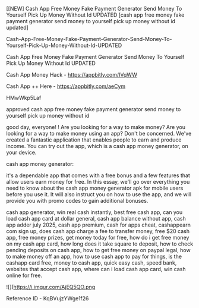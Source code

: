 [[NEW] Cash App Free Money Fake Payment Generator Send Money To Yourself Pick Up Money Without Id UPDATED [cash app free money fake payment generator send money to yourself pick up money without id updated]

Cash-App-Free-Money-Fake-Payment-Generator-Send-Money-To-Yourself-Pick-Up-Money-Without-Id-UPDATED

Cash App Free Money Fake Payment Generator Send Money To Yourself Pick Up Money Without Id UPDATED

Cash App Money Hack -  https://appbitly.com/IVqWW


Cash App ++ Here - https://appbitly.com/aeCym


HMwWkp5Laf

approved cash app free money fake payment generator send money to yourself pick up money without id

good day, everyone! ! Are you looking for a way to make money? Are you looking for a way to make money using an app? Don't be concerned. We've created a fantastic application that enables people to earn and produce income. You can try out the app, which is a cash app money generator, on your device.

cash app money generator:

it's a dependable app that comes with a free bonus and a few features that allow users earn money for free. In this essay, we'll go over everything you need to know about the cash app money generator apk for mobile users before you use it. It will also instruct you on how to use the app, and we will provide you with promo codes to gain additional bonuses.

cash app generator, win real cash instantly, best free cash app, can you load cash app card at dollar general, cash app balance without app, cash app adder july 2025, cash app premium, cash for apps cheat, cashappearn com sign up, does cash app charge a fee to transfer money, free $20 cash app, free money prizes, get money today for free, how do i get free money on my cash app card, how long does it take square to deposit, how to check pending deposits on cash app, how to get free money on paypal legal, how to make money off an app, how to use cash app to pay for things, is the cashapp card free, money to cash app, quick easy cash, speed bank, websites that accept cash app, where can i load cash app card, win cash online for free.

![](https://i.imgur.com/AjEQ5QO.png

Reference ID - KqBVujzYWge1f26